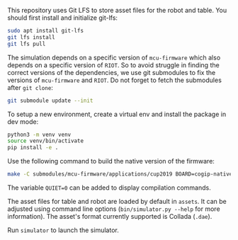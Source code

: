 This repository uses Git LFS to store asset files for the robot and table.
You should first install and initialize git-lfs:
```bash
sudo apt install git-lfs
git lfs install
git lfs pull
```

The simulation depends on a specific version of `mcu-firmware` which also depends on a specific version of `RIOT`. So to avoid struggle in finding the correct versions of the dependencies, we use git submodules to fix the versions of `mcu-firmware` and `RIOT`.
Do not forget to fetch the submodules after `git clone`:
```bash
git submodule update --init
```

To setup a new environment, create a virtual env and install the package in dev mode:
```bash
python3 -m venv venv
source venv/bin/activate
pip install -e .
```

Use the following command to build the native version of the firmware:

```bash
make -C submodules/mcu-firmware/applications/cup2019 BOARD=cogip-native
```

The variable `QUIET=0` can be added to display compilation commands.

The asset files for table and robot are loaded by default in `assets`.
It can be adjusted using command line options (`bin/simulator.py --help` for more information).
The asset's format currently supported is Collada (`.dae`).

Run `simulator` to launch the simulator.

